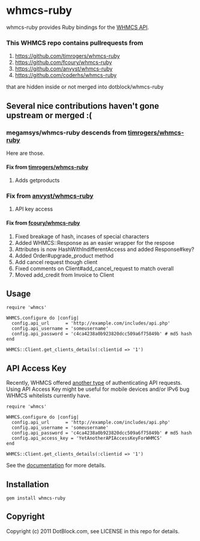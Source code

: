 # whmcs-ruby

whmcs-ruby provides Ruby bindings for the [WHMCS API](http://wiki.whmcs.com/API:Functions).

### This WHMCS repo contains pullrequests from

1. https://github.com/timrogers/whmcs-ruby
2. https://github.com/fcoury/whmcs-ruby
3. https://github.com/anvyst/whmcs-ruby
4. https://github.com/coderhs/whmcs-ruby

that are hidden inside or not merged into dotblock/whmcs-ruby

## Several nice contributions haven't gone upstream or merged :(

### megamsys/whmcs-ruby descends from [timrogers/whmcs-ruby](https://github.com/timrogers/whmcs-ruby)

Here are those.

#### Fix from [timrogers/whmcs-ruby](https://github.com/timrogers/whmcs-ruby/commit/4e5406158ebbcdfdd505aa485822be80930cadfd)
1. Adds getproducts


### Fix from [anvyst/whmcs-ruby](https://github.com/anvyst/whmcs-ruby)
1. API key access

#### Fix from [fcoury/whmcs-ruby](https://github.com/dotblock/whmcs-ruby/compare/master...fcoury:master)
1. Fixed breakage of hash, incases of special characters
2. Added WHMCS::Response as an easier wrapper for the respose
3. Attributes is now HashWithIndifferentAccess and added Response#key? 
4. Added Order#upgrade_product method
5. Add cancel request though client
6. Fixed comments on Client#add_cancel_request to match overall
7. Moved add_credit from Invoice to Client


## Usage

    require 'whmcs'

    WHMCS.configure do |config|
      config.api_url      = 'http://example.com/includes/api.php'
      config.api_username = 'someusername'
      config.api_password = 'c4ca4238a0b923820dcc509a6f75849b' # md5 hash
    end

    WHMCS::Client.get_clients_details(:clientid => '1')

## API Access Key

Recently, WHMCS offered [another type](http://docs.whmcs.com/API:Access_Keys) of authenticating API requests.
Using API Access Key might be useful for mobile devices and/or IPv6 bug WHMCS whitelists currently have.

	require 'whmcs'

    WHMCS.configure do |config|
      config.api_url      = 'http://example.com/includes/api.php'
      config.api_username = 'someusername'
      config.api_password = 'c4ca4238a0b923820dcc509a6f75849b' # md5 hash
	  config.api_access_key = 'YetAnotherAPIAccessKeyForWHMCS'
    end

    WHMCS::Client.get_clients_details(:clientid => '1')


See the [documentation](http://dotblock.github.com/whmcs-ruby/) for more
details.


## Installation

    gem install whmcs-ruby


## Copyright

Copyright (c) 2011 DotBlock.com, see LICENSE in this repo for details.
